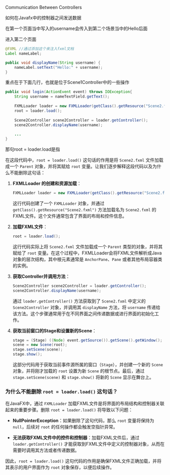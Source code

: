 Communication Between Controllers

如何在Javafx中的控制器之间发送数据

在第一个页面当中写入的username会传入到第二个场景当中的Hello后面



进入第二个页面

~~~ java
@FXML //通过添加这个来注入fxml文档
Label nameLabel;

public void displayName(String username) {
    nameLabel.setText("Hello:" + username);
}
~~~

重点在于下面几行，也就是位于Scene1Controller中的一些操作

~~~ java
public void login(ActionEvent event) throws IOException{
    String username = nameTextField.getText();
    
    FXMLLoader loader = new FXMLLoader(getClass().getResource("Scene2.fxml"));
    root = loader.load();
    
    Scene2Controller scene2Controller = loader.getController();
    scene2Controller.displayName(username);
    
    ...
}
~~~

那句root = loader.load是指

在这段代码中，`root = loader.load()` 这句话的作用是将 `Scene2.fxml` 文件加载成一个 `Parent` 对象，并将其赋给 `root` 变量。让我们逐步解释这段代码以及为什么不能删除这句话：

1. **FXMLLoader 的创建和资源加载**：
   ```java
   FXMLLoader loader = new FXMLLoader(getClass().getResource("Scene2.fxml"));
   ```
   这行代码创建了一个 `FXMLLoader` 对象，并通过 `getClass().getResource("Scene2.fxml")` 方法加载名为 `Scene2.fxml` 的FXML文件。这个文件通常包含了界面的布局和控件信息。

2. **加载FXML文件**：
   ```java
   root = loader.load();
   ```
   这行代码实际上将 `Scene2.fxml` 文件加载成一个 `Parent` 类型的对象，并将其赋给了 `root` 变量。在这个过程中，FXMLLoader会将FXML文件解析成Java对象的层次结构，其中根元素通常是 `AnchorPane`、`Pane` 或者其他布局容器类的实例。

3. **获取Controller并调用方法**：
   ```java
   Scene2Controller scene2Controller = loader.getController();
   scene2Controller.displayName(username);
   ```
   通过 `loader.getController()` 方法获取到了 `Scene2.fxml` 中定义的 `Scene2Controller` 对象，并调用其 `displayName` 方法，将 `username` 传递给该方法。这个步骤通常用于在不同界面之间传递数据或进行界面的初始化工作。

4. **获取当前窗口的Stage和设置新的Scene**：
   ```java
   stage = (Stage) ((Node) event.getSource()).getScene().getWindow();
   scene = new Scene(root);
   stage.setScene(scene);
   stage.show();
   ```
   这部分代码用于获取当前事件源所属的窗口（`Stage`），并创建一个新的 `Scene` 对象，并将刚才加载的 `root` 设置为新 `Scene` 的根节点。最后，通过 `stage.setScene(scene)` 和 `stage.show()` 将新的 `Scene` 显示在舞台上。

### 为什么不能删除 `root = loader.load()` 这句话？

在JavaFX中，通过 `FXMLLoader` 加载FXML文件是将界面的布局结构和控制器关联起来的重要步骤。删除 `root = loader.load()` 将导致以下问题：

- **NullPointerException**：如果删除了这句代码，那么 `root` 变量将保持为 `null`，后续对 `root` 的任何操作都会触发空指针异常。
  
- **无法获取FXML文件中的控件和控制器**：加载FXML文件后，通过 `loader.getController()` 才能获取到FXML文件中定义的控制器对象，从而在需要时调用其方法或者传递数据。

因此，`root = loader.load()` 这句代码的作用是确保FXML文件正确加载，并将其表示的用户界面作为 `root` 对象保存，以便后续操作。

